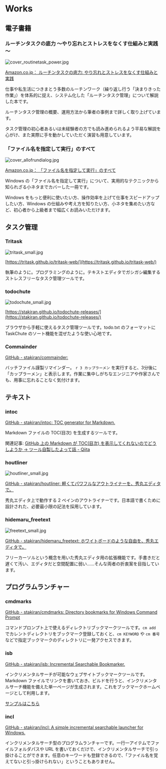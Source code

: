 # Works

## 電子書籍

### ルーチンタスクの底力 ～やり忘れとストレスをなくす仕組みと実践～
![cover_routinetask_power.jpg](img/cover_routinetask_power.jpg)

[Amazon.co.jp： ルーチンタスクの底力: やり忘れとストレスをなくす仕組みと実践](https://www.amazon.co.jp/dp/B07MJW8MVD)

仕事や私生活につきまとう多数のルーチンワーク（繰り返し行う「決まりきった作業」）を体系的に捉え、システム化した「ルーチンタスク管理」について解説した本です。

ルーチンタスク管理の概要、運用方法から筆者の事例まで詳しく取り上げています。

タスク管理の初心者あるいは未経験者の方でも読み進められるよう平易な解説を心がけ、また実際に手を動かしていただく演習も用意しています。

### 「ファイル名を指定して実行」のすべて
![cover_allofrundialog.jpg](img/cover_allofrundialog.jpg)

[Amazon.co.jp： 「ファイル名を指定して実行」のすべて](https://www.amazon.co.jp/dp/B07JF3BHP5/)

Windows の「ファイル名を指定して実行」について、実用的なテクニックから知られざる小ネタまでカバーした一冊です。

Windows をもっと便利に使いたい方、操作効率を上げて仕事をスピードアップしたい方、Windows の仕組みや考え方を知りたい方、小ネタを集めたい方など、初心者から上級者まで幅広くお読みいただけます。

## タスク管理

### Tritask
![tritask_small.jpg](img/tritask_small.jpg)

[https://tritask.github.io/tritask-web/](https://tritask.github.io/tritask-web/)

執筆のように。プログラミングのように。テキストエディタでガシガシ編集するストレスフリーなタスク管理ツールです。

### todochute
![todochute_small.jpg](img/todochute_small.jpg)

[https://stakiran.github.io/todochute-releases/](https://stakiran.github.io/todochute-releases/)

ブラウザから手軽に使えるタスク管理ツールです。todo.txt のフォーマットに TaskChute のソート機能を混ぜたような使い心地です。

### Commainder
[GitHub - stakiran/commainder: ](https://github.com/stakiran/commainder)

バッチファイル謹製リマインダー。 `r 3 カップラーメン` を実行すると、3分後に「カップラーメン」と表示します。作業に集中しがちなエンジニアや作家さんでも、用事に忘れることなく気付けます。

## テキスト

### intoc
[GitHub - stakiran/intoc: TOC generator for Markdown.](https://github.com/stakiran/intoc)

Markdown ファイルの TOC(目次) を生成するツールです。

関連記事: [GitHub 上の Markdown が TOC(目次) を表示してくれないのでどうしようか → ツール自製したよって話 - Qiita](https://qiita.com/sta/items/9481c94e0fc36f27fa92)

### houtliner
![houtliner_small.jpg](img/houtliner_small.jpg)

[GitHub - stakiran/houtliner: 軽くてパワフルなアウトライナーを、秀丸エディタで。](https://github.com/stakiran/houtliner)

秀丸エディタ上で動作する 2 ペインのアウトライナーです。日本語で書くために設計された、必要最小限の記法を採用しています。

### hidemaru_freetext
![freetext_small.jpg](img/freetext_small.jpg)

[GitHub - stakiran/hidemaru_freetext: ホワイトボードのような自由を、秀丸エディタで。](https://github.com/stakiran/hidemaru_freetext)

フリーカーソルという概念を用いた秀丸エディタ用の拡張機能です。手書きだと遅くて汚い、エディタだと空間配置に弱い……そんな両者の折衷案を目指しています。

## プログラムランチャー

### cmdmarks
[GitHub - stakiran/cmdmarks: Directory bookmarks for Windows Command Prompt](https://github.com/stakiran/cmdmarks)

コマンドプロンプト上で使えるディレクトリブックマークツールです。`cm add` でカレントディレクトリをブックマーク登録しておくと、`cm KEYWORD` や `cm 番号` などで指定ブックマークのディレクトリに一発アクセスできます。

### isb
[GitHub - stakiran/isb: Incremental Searchable Bookmarker.](https://github.com/stakiran/isb)

インクリメンタルサーチが可能なウェブサイトブックマークツールです。Markdown ファイルでリンクを書いておき、ビルドを行うと、インクリメンタルサーチ機能を備えた単一ページが生成されます。これをブックマークホームページとして利用します。

[サンプルはこちら](https://stakiran.github.io/isb/index.html)

### incl
[GitHub - stakiran/incl: A simple incremental searchable launcher for Windows.](https://github.com/stakiran/incl)

インクリメンタルサーチ型のプログラムランチャーです。一行一アイテムでファイルフォルダパスや URL を書いておくだけで、インクリメンタルサーチで引っ掛けることができます。任意のキーワードも登録できるので、「ファイル名を覚えてないと引っ掛けられない」ということもありません。
